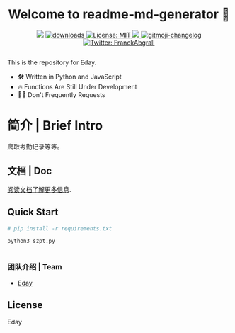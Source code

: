 <h1 align="center">Welcome to readme-md-generator 👋</h1>
<p align="center">
  <img src="https://img.shields.io/npm/v/readme-md-generator.svg?orange=blue" />
  <a href="https://www.npmjs.com/package/readme-md-generator">
    <img alt="downloads" src="https://img.shields.io/npm/dm/readme-md-generator.svg?color=blue" target="_blank" />
  </a>
  <a href="https://github.com/kefranabg/readme-md-generator/blob/master/LICENSE">
    <img alt="License: MIT" src="https://img.shields.io/badge/license-MIT-yellow.svg" target="_blank" />
  </a>
  <a href="https://codecov.io/gh/kefranabg/readme-md-generator">
    <img src="https://codecov.io/gh/kefranabg/readme-md-generator/branch/master/graph/badge.svg" />
  </a>
  <a href="https://github.com/frinyvonnick/gitmoji-changelog">
    <img src="https://img.shields.io/badge/changelog-gitmoji-brightgreen.svg" alt="gitmoji-changelog">
  </a>
  <a href="https://twitter.com/FranckAbgrall">
    <img alt="Twitter: FranckAbgrall" src="https://img.shields.io/twitter/follow/FranckAbgrall.svg?style=social" target="_blank" />
  </a>
</p>
<div align=center >
</div>

<a href="https://www.python.org">
    <img src="https://img.shields.io/badge/python-Eday--lib-brightgreen" alt="">
  </a>



This is the repository for Eday.
- 🛠️ Written in Python and JavaScript
- 🔥 Functions Are Still Under Development
- 🙅‍♂️ Don't Frequently Requests
# 简介 | Brief Intro

爬取考勤记录等等。


## 文档 | Doc


[阅读文档了解更多信息](https://github.com/CodeXz0/szpt_js).


## Quick Start

  ```bash
# pip install -r requirements.txt

python3 szpt.py



  ```


###  团队介绍 | Team 

- [Eday](https://github.com/CodeXz0)


## License

Eday


